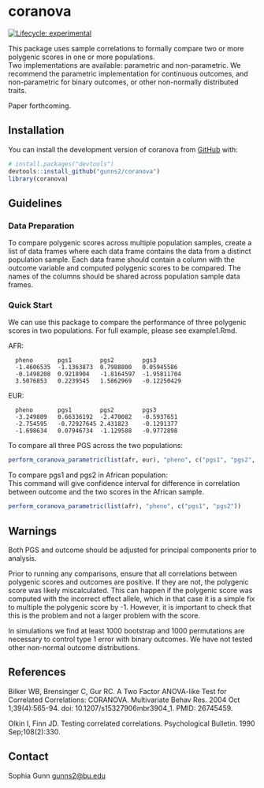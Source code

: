# coranova

<!-- badges: start -->
[![Lifecycle: experimental](https://img.shields.io/badge/lifecycle-experimental-orange.svg)](https://lifecycle.r-lib.org/articles/stages.html#experimental)
<!-- badges: end -->

This package uses sample correlations to formally compare two or more polygenic scores in one or more populations.  \
Two implementations are available: parametric and non-parametric. We recommend the parametric implementation for continuous outcomes, and non-parametric for binary outcomes, or other non-normally distributed traits. 

Paper forthcoming.


## Installation

You can install the development version of coranova from [GitHub](https://github.com/) with:

``` r
# install.packages("devtools")
devtools::install_github("gunns2/coranova")
library(coranova)
```
## Guidelines

### Data Preparation

To compare polygenic scores across multiple population samples, create a list of data frames where each data frame contains the data from a distinct population sample. Each data frame should contain a column with the outcome variable and computed polygenic scores to be compared. The names of the columns should be shared across population sample data frames.

### Quick Start

We can use this package to compare the performance of three polygenic scores in two populations. For full example, please see example1.Rmd. 

AFR:
```
  pheno       pgs1        pgs2        pgs3
  -1.4606535  -1.1363873  0.7988800   0.05945586
  -0.1498208  0.9218904   -1.8164597  -1.95811704
  3.5076853   0.2239545   1.5862969   -0.12250429
```

EUR:
```
  pheno       pgs1        pgs2        pgs3
  -3.249809   0.66336192  -2.470082   -0.5937651
  -2.754595   -0.72927645 2.431823    -0.1291377
  -1.698634   0.07946734  -1.129588   -0.9772898
```

To compare all three PGS across the two populations:
``` r
perform_coranova_parametric(list(afr, eur), "pheno", c("pgs1", "pgs2", "pgs3"))
```

To compare pgs1 and pgs2 in African population: \
This command will give confidence interval for difference in correlation between outcome and the two scores in the African sample.
``` r
perform_coranova_parametric(list(afr), "pheno", c("pgs1", "pgs2"))
```
## Warnings

Both PGS and outcome should be adjusted for principal components prior to analysis.

Prior to running any comparisons, ensure that all correlations between polygenic scores and outcomes are positive. If they are not, the polygenic score was likely miscalculated. This can happen if the polygenic score was computed with the incorrect effect allele, which in that case it is a simple fix to multiple the polygenic score by -1. However, it is important to check that this is the problem and not a larger problem with the score. 

In simulations we find at least 1000 bootstrap and 1000 permutations are necessary to control type 1 error with binary outcomes. We have not tested other non-normal outcome distributions. 



## References
Bilker WB, Brensinger C, Gur RC. A Two Factor ANOVA-like Test for Correlated Correlations: CORANOVA. Multivariate Behav Res. 2004 Oct 1;39(4):565-94. doi: 10.1207/s15327906mbr3904_1. PMID: 26745459.

Olkin I, Finn JD. Testing correlated correlations. Psychological Bulletin. 1990 Sep;108(2):330.

## Contact
Sophia Gunn [gunns2@bu.edu](gunns2@bu.edu)
